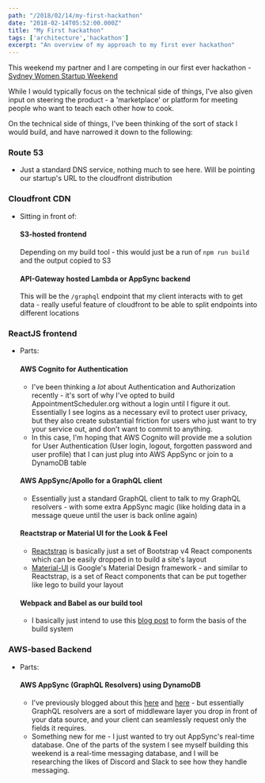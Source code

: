 ```yaml
---
path: "/2018/02/14/my-first-hackathon"
date: "2018-02-14T05:52:00.000Z"
title: "My First hackathon"
tags: ['architecture','hackathon']
excerpt: "An overview of my approach to my first ever hackathon"
---
```


This weekend my partner and I are competing in our first ever hackathon -
<a href="https://www.eventbrite.com/e/sydney-women-startup-weekend-tickets-42224772431">Sydney
Women Startup Weekend</a>

While I would typically focus on the technical side of things, I've also given
input on steering the product - a 'marketplace' or platform for meeting people
who want to teach each other how to cook.

On the technical side of things, I've been thinking of the sort of stack I would
build, and have narrowed it down to the following:

### Route 53

* Just a standard DNS service, nothing much to see here. Will be pointing our
  startup's URL to the cloudfront distribution

### Cloudfront CDN

* Sitting in front of:

  #### S3-hosted frontend

  Depending on my build tool - this would just be a run of `npm run build` and
  the output copied to S3

  #### API-Gateway hosted Lambda or AppSync backend

  This will be the `/graphql` endpoint that my client interacts with to get
  data - really useful feature of cloudfront to be able to split endpoints into
  different locations

### ReactJS frontend

* Parts:

  #### AWS Cognito for Authentication

  * I've been thinking a _lot_ about Authentication and Authorization recently - it's sort of why I've opted to build AppointmentScheduler.org without a login until I figure it out. Essentially I see logins as a necessary evil to protect user privacy, but they also create substantial friction for users who just want to try your service out, and don't want to commit to anything.
  * In this case, I'm hoping that AWS Cognito will provide me a solution for User Authentication (User login, logout, forgotten password and user profile) that I can just plug into AWS AppSync or join to a DynamoDB table

  #### AWS AppSync/Apollo for a GraphQL client

  * Essentially just a standard GraphQL client to talk to my GraphQL resolvers - with some extra AppSync magic (like holding data in a message queue until the user is back online again)

  #### Reactstrap or Material UI for the Look & Feel

  * [Reactstrap](https://reactstrap.github.io/) is basically just a set of
    Bootstrap v4 React components which can be easily dropped in to build a
    site's layout
  * [Material-UI](https://material-ui-next.com/) is Google's Material Design
    framework - and similar to Reactstrap, is a set of React components that can
    be put together like lego to build your layout

  #### Webpack and Babel as our build tool

  * I basically just intend to use this
    [blog post](http://ccoenraets.github.io/es6-tutorial-data/babel-webpack/) to form the basis of the build system

### AWS-based Backend

* Parts:

  #### AWS AppSync (GraphQL Resolvers) using DynamoDB

  * I've previously blogged about this [here](https://maxrozen.com/2018/01/04/what-is-graphql) and [here](https://maxrozen.com/2018/02/11/setting-up-graphql-backend-resolver/) - but essentially GraphQL resolvers are a sort of middleware layer you drop in front of your data source, and your client can seamlessly request only the fields it requires.

  - Something new for me - I just wanted to try out AppSync's real-time database. One of the parts of the system I see myself building this weekend is a real-time messaging database, and I will be researching the likes of Discord and Slack to see how they handle messaging.
